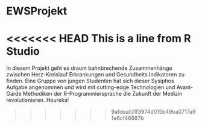 # EWSProjekt
<<<<<<< HEAD
This is a line from R Studio
=======
In diesem Projekt geht es draum bahnbrechende Zusammenhänge zwischen Herz-Kreislauf Erkrankungen und Gesundheits Indikatoren zu finden. Eine Gruppe von jungen Studenten hat sich dieser Sysiphos Aufgabe angenommen und wird mit cutting-edge Technologien und Avant-Garde Methodiken der R-Programmiersprache die Zukunft der Medizin revolutionieren. 
Heureka! 
>>>>>>> 9afdeafd1f3974d015b49ba0717a91e6cf46687b
